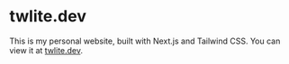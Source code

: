 # twlite.dev

This is my personal website, built with Next.js and Tailwind CSS. You can view it at [twlite.dev](https://twlite.dev).
